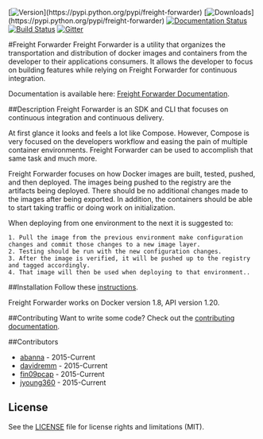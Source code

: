 [![Version](https://img.shields.io/pypi/v/freight-forwarder.svg?)](https://pypi.python.org/pypi/freight-forwarder)
[![Downloads](https://img.shields.io/pypi/dm/freight-forwarder.svg?)](https://pypi.python.org/pypi/freight-forwarder)
[![Documentation Status](https://readthedocs.org/projects/freight-forwarder/badge/?version=latest)](http://freight-forwarder.readthedocs.org/en/latest/?badge=latest)
[![Build Status](https://travis-ci.org/TuneOSS/freight_forwarder.svg?branch=master)](https://travis-ci.org/TuneOSS/freight_forwarder)
[![Gitter](https://badges.gitter.im/TuneOSS/freight_forwarder.svg)](https://gitter.im/TuneOSS/freight_forwarder?utm_source=badge&utm_medium=badge&utm_campaign=pr-badge)

#Freight Forwarder
Freight Forwarder is a utility that organizes the transportation and distribution of docker images and containers from 
the developer to their applications consumers. It allows the developer to focus on building features while relying on 
Freight Forwarder for continuous integration.

Documentation is available here: [Freight Forwarder Documentation](http://freight-forwarder.readthedocs.org/en/latest).

##Description
Freight Forwarder is an SDK and CLI that focuses on continuous integration and continuous delivery.

At first glance it looks and feels a lot like Compose. However, Compose is very focused on the developers workflow and 
easing the pain of multiple container environments. Freight Forwarder can be used to accomplish that same task and much more. 

Freight Forwarder focuses on how Docker images are built, tested, pushed, and then deployed. The images being pushed to the registry 
are the artifacts being deployed. There should be no additional changes made to the images after being exported. In addition, 
the containers should be able to start taking traffic or doing work on initialization.

When deploying from one environment to the next it is suggested to:

    1. Pull the image from the previous environment make configuration changes and commit those changes to a new image layer.
    2. Testing should be run with the new configuration changes.
    3. After the image is verified, it will be pushed up to the registry and tagged accordingly.
    4. That image will then be used when deploying to that environment..

##Installation
Follow these [instructions](http://freight-forwarder.readthedocs.org/en/latest/introduction/install.html).

Freight Forwarder works on Docker version 1.8, API version 1.20.

##Contributing
Want to write some code? Check out the [contributing documentation](http://freight-forwarder.readthedocs.org/en/latest/contributing/overview.html).

##Contributors
* [abanna](http://github.com/abanna) - 2015-Current
* [davidremm](http://github.com/davidremm) - 2015-Current
* [fin09pcap](http://github.com/fin09pcap) - 2015-Current
* [jyoung360](http://github.com/jyoung360) - 2015-Current

## License
See the [LICENSE](LICENSE.md) file for license rights and limitations (MIT).
